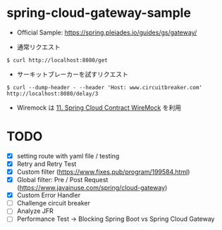 # spring-cloud-gateway-sample
- Official Sample: https://spring.pleiades.io/guides/gs/gateway/

- 通常リクエスト
```
$ curl http://localhost:8080/get
```

- サーキットブレーカーを試すリクエスト
```
$ curl --dump-header - --header 'Host: www.circuitbreaker.com' http://localhost:8080/delay/3
```

- Wiremock は [11. Spring Cloud Contract WireMock](https://cloud.spring.io/spring-cloud-contract/2.0.x/multi/multi__spring_cloud_contract_wiremock.html) を利用

# TODO
- [x] setting route with yaml file / testing 
- [x] Retry and Retry Test
- [x] Custom filter (https://www.fixes.pub/program/199584.html)
- [x] Global filter: Pre / Post Request (https://www.javainuse.com/spring/cloud-gateway)
- [x] Custom Error Handler
- [ ] Challenge circuit breaker
- [ ] Analyze JFR
- [ ] Performance Test → Blocking Spring Boot vs Spring Cloud Gateway
